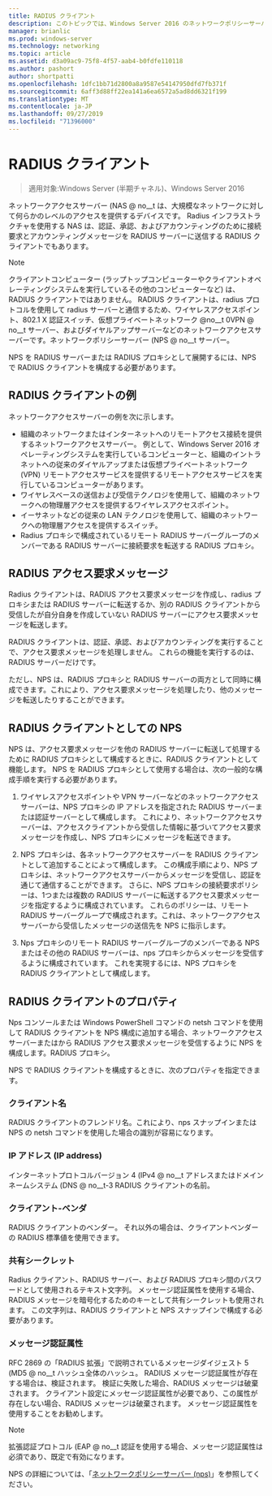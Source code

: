 ```yaml
---
title: RADIUS クライアント
description: このトピックでは、Windows Server 2016 のネットワークポリシーサーバーの RADIUS クライアントの概要について説明します。
manager: brianlic
ms.prod: windows-server
ms.technology: networking
ms.topic: article
ms.assetid: d3a09ac9-75f8-4f57-aab4-b0fdfe110118
ms.author: pashort
author: shortpatti
ms.openlocfilehash: 1dfc1bb71d2800a8a9587e54147950dfd7fb371f
ms.sourcegitcommit: 6aff3d88ff22ea141a6ea6572a5ad8dd6321f199
ms.translationtype: MT
ms.contentlocale: ja-JP
ms.lasthandoff: 09/27/2019
ms.locfileid: "71396000"
---
```

# <a name="radius-clients"></a>RADIUS クライアント

>適用対象:Windows Server (半期チャネル)、Windows Server 2016

ネットワークアクセスサーバー \(NAS @ no__t は、大規模なネットワークに対して何らかのレベルのアクセスを提供するデバイスです。 Radius インフラストラクチャを使用する NAS は、認証、承認、およびアカウンティングのために接続要求とアカウンティングメッセージを RADIUS サーバーに送信する RADIUS クライアントでもあります。

>[!NOTE]
>クライアントコンピューター (ラップトップコンピューターやクライアントオペレーティングシステムを実行しているその他のコンピューターなど) は、RADIUS クライアントではありません。 RADIUS クライアントは、radius プロトコルを使用して radius サーバーと通信するため、ワイヤレスアクセスポイント、802.1 X 認証スイッチ、仮想プライベートネットワーク @no__t 0VPN @ no__t サーバー、およびダイヤルアップサーバーなどのネットワークアクセスサーバーです。ネットワークポリシーサーバー \(NPS @ no__t サーバー。

NPS を RADIUS サーバーまたは RADIUS プロキシとして展開するには、NPS で RADIUS クライアントを構成する必要があります。

## <a name="radius-client-examples"></a>RADIUS クライアントの例

ネットワークアクセスサーバーの例を次に示します。

- 組織のネットワークまたはインターネットへのリモートアクセス接続を提供するネットワークアクセスサーバー。 例として、Windows Server 2016 オペレーティングシステムを実行しているコンピューターと、組織のイントラネットへの従来のダイヤルアップまたは仮想プライベートネットワーク (VPN) リモートアクセスサービスを提供するリモートアクセスサービスを実行しているコンピューターがあります。
- ワイヤレスベースの送信および受信テクノロジを使用して、組織のネットワークへの物理層アクセスを提供するワイヤレスアクセスポイント。
- イーサネットなどの従来の LAN テクノロジを使用して、組織のネットワークへの物理層アクセスを提供するスイッチ。
- Radius プロキシで構成されているリモート RADIUS サーバーグループのメンバーである RADIUS サーバーに接続要求を転送する RADIUS プロキシ。

## <a name="radius-access-request-messages"></a>RADIUS アクセス要求メッセージ

Radius クライアントは、RADIUS アクセス要求メッセージを作成し、radius プロキシまたは RADIUS サーバーに転送するか、別の RADIUS クライアントから受信したが自分自身を作成していない RADIUS サーバーにアクセス要求メッセージを転送します。

RADIUS クライアントは、認証、承認、およびアカウンティングを実行することで、アクセス要求メッセージを処理しません。 これらの機能を実行するのは、RADIUS サーバーだけです。

ただし、NPS は、RADIUS プロキシと RADIUS サーバーの両方として同時に構成できます。これにより、アクセス要求メッセージを処理したり、他のメッセージを転送したりすることができます。

## <a name="nps-as-a-radius-client"></a>RADIUS クライアントとしての NPS

NPS は、アクセス要求メッセージを他の RADIUS サーバーに転送して処理するために RADIUS プロキシとして構成するときに、RADIUS クライアントとして機能します。 NPS を RADIUS プロキシとして使用する場合は、次の一般的な構成手順を実行する必要があります。

1. ワイヤレスアクセスポイントや VPN サーバーなどのネットワークアクセスサーバーは、NPS プロキシの IP アドレスを指定された RADIUS サーバーまたは認証サーバーとして構成します。 これにより、ネットワークアクセスサーバーは、アクセスクライアントから受信した情報に基づいてアクセス要求メッセージを作成し、NPS プロキシにメッセージを転送できます。

2. NPS プロキシは、各ネットワークアクセスサーバーを RADIUS クライアントとして追加することによって構成します。 この構成手順により、NPS プロキシは、ネットワークアクセスサーバーからメッセージを受信し、認証を通じて通信することができます。 さらに、NPS プロキシの接続要求ポリシーは、1つまたは複数の RADIUS サーバーに転送するアクセス要求メッセージを指定するように構成されています。 これらのポリシーは、リモート RADIUS サーバーグループで構成されます。これは、ネットワークアクセスサーバーから受信したメッセージの送信先を NPS に指示します。

3. Nps プロキシのリモート RADIUS サーバーグループのメンバーである NPS またはその他の RADIUS サーバーは、nps プロキシからメッセージを受信するように構成されています。 これを実現するには、NPS プロキシを RADIUS クライアントとして構成します。

## <a name="radius-client-properties"></a>RADIUS クライアントのプロパティ

Nps コンソールまたは Windows PowerShell コマンドの netsh コマンドを使用して RADIUS クライアントを NPS 構成に追加する場合、ネットワークアクセスサーバーまたはから RADIUS アクセス要求メッセージを受信するように NPS を構成します。RADIUS プロキシ。

NPS で RADIUS クライアントを構成するときに、次のプロパティを指定できます。

### <a name="client-name"></a>クライアント名

 RADIUS クライアントのフレンドリ名。これにより、nps スナップインまたは NPS の netsh コマンドを使用した場合の識別が容易になります。

### <a name="ip-address"></a>IP アドレス (IP address)

インターネットプロトコルバージョン 4 \(IPv4 @ no__t アドレスまたはドメインネームシステム \(DNS @ no__t-3 RADIUS クライアントの名前。

### <a name="client-vendor"></a>クライアント-ベンダ

RADIUS クライアントのベンダー。 それ以外の場合は、クライアントベンダーの RADIUS 標準値を使用できます。

### <a name="shared-secret"></a>共有シークレット

Radius クライアント、RADIUS サーバー、および RADIUS プロキシ間のパスワードとして使用されるテキスト文字列。 メッセージ認証属性を使用する場合、RADIUS メッセージを暗号化するためのキーとして共有シークレットも使用されます。 この文字列は、RADIUS クライアントと NPS スナップインで構成する必要があります。

### <a name="message-authenticator-attribute"></a>メッセージ認証属性

RFC 2869 の「RADIUS 拡張」で説明されているメッセージダイジェスト 5 \(MD5 @ no__t ハッシュ全体のハッシュ。 RADIUS メッセージ認証属性が存在する場合は、検証されます。 検証に失敗した場合、RADIUS メッセージは破棄されます。 クライアント設定にメッセージ認証属性が必要であり、この属性が存在しない場合、RADIUS メッセージは破棄されます。 メッセージ認証属性を使用することをお勧めします。

>[!NOTE]
>拡張認証プロトコル \(EAP @ no__t 認証を使用する場合、メッセージ認証属性は必須であり、既定で有効になります。 

NPS の詳細については、「[ネットワークポリシーサーバー (nps)](nps-top.md)」を参照してください。

